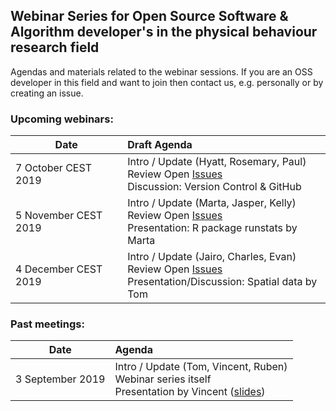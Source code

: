 ## Webinar Series for Open Source Software & Algorithm developer's in the physical behaviour research field

Agendas and materials related to the webinar sessions. If you are an OSS developer in this field and want to join then contact us, e.g. personally or by creating an issue.

### Upcoming webinars:

| Date | Draft Agenda | 
| ---- | :--------------- |
| 7 October CEST 2019 |  Intro / Update (Hyatt, Rosemary, Paul) <br/> Review Open [Issues](https://github.com/wadpac/oss-dev-webinar-series-pb-field/issues) <br/> Discussion: Version Control & GitHub |
| 5 November CEST 2019 |  Intro / Update (Marta, Jasper, Kelly) <br/> Review Open [Issues](https://github.com/wadpac/oss-dev-webinar-series-pb-field/issues) <br/> Presentation: R package runstats by Marta |
| 4 December CEST 2019 |  Intro / Update (Jairo, Charles, Evan) <br/> Review Open [Issues](https://github.com/wadpac/oss-dev-webinar-series-pb-field/issues) <br/> Presentation/Discussion: Spatial data by Tom |


### Past meetings:

| Date | Agenda | 
| ---- | :--------------- |
| 3 September 2019 | Intro / Update (Tom, Vincent, Ruben)  <br/> Webinar series itself <br/> Presentation by Vincent ([slides](slides/slides_OSSdevelopers_webinar_3September2019.pdf)) |
